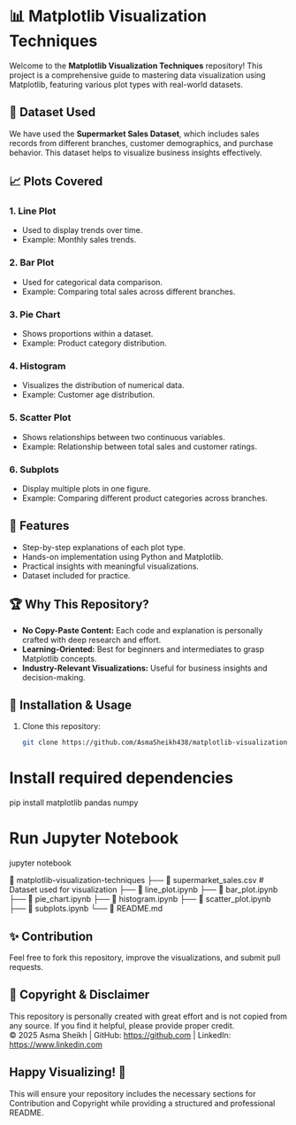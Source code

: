 # 📊 Matplotlib Visualization Techniques

Welcome to the **Matplotlib Visualization Techniques** repository! This project is a comprehensive guide to mastering data visualization using Matplotlib, featuring various plot types with real-world datasets.

## 🛒 Dataset Used
We have used the **Supermarket Sales Dataset**, which includes sales records from different branches, customer demographics, and purchase behavior. This dataset helps to visualize business insights effectively.

## 📈 Plots Covered

### 1. **Line Plot**
   - Used to display trends over time.
   - Example: Monthly sales trends.

### 2. **Bar Plot**
   - Used for categorical data comparison.
   - Example: Comparing total sales across different branches.

### 3. **Pie Chart**
   - Shows proportions within a dataset.
   - Example: Product category distribution.

### 4. **Histogram**
   - Visualizes the distribution of numerical data.
   - Example: Customer age distribution.

### 5. **Scatter Plot**
   - Shows relationships between two continuous variables.
   - Example: Relationship between total sales and customer ratings.

### 6. **Subplots**
   - Display multiple plots in one figure.
   - Example: Comparing different product categories across branches.

## 🚀 Features
- Step-by-step explanations of each plot type.
- Hands-on implementation using Python and Matplotlib.
- Practical insights with meaningful visualizations.
- Dataset included for practice.

## 🏆 Why This Repository?
- **No Copy-Paste Content:** Each code and explanation is personally crafted with deep research and effort.
- **Learning-Oriented:** Best for beginners and intermediates to grasp Matplotlib concepts.
- **Industry-Relevant Visualizations:** Useful for business insights and decision-making.

## 📝 Installation & Usage
1. Clone this repository:  
   ```bash
   git clone https://github.com/AsmaSheikh438/matplotlib-visualization-techniques.git
# Install required dependencies
pip install matplotlib pandas numpy
# Run Jupyter Notebook
jupyter notebook

📂 matplotlib-visualization-techniques
├── 📄 supermarket_sales.csv  # Dataset used for visualization
├── 📄 line_plot.ipynb
├── 📄 bar_plot.ipynb
├── 📄 pie_chart.ipynb
├── 📄 histogram.ipynb
├── 📄 scatter_plot.ipynb
├── 📄 subplots.ipynb
└── 📄 README.md

## ✨ Contribution
Feel free to fork this repository, improve the visualizations, and submit pull requests.
## 📜 Copyright & Disclaimer
This repository is personally created with great effort and is not copied from any source. If you find it helpful, please provide proper credit.  
© 2025 Asma Sheikh | GitHub: https://github.com | LinkedIn: https://www.linkedin.com


## Happy Visualizing! 🚀

This will ensure your repository includes the necessary sections for Contribution and Copyright while providing a structured and professional README.

